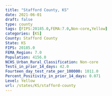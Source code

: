 ```yaml
---
title: "Stafford County, KS"
date: 2021-06-01
draft: false
type: county
tags: [FIPS:20185.0,FEMA:7.0,Non-core,Yellow]
categories: [KS]
County: Stafford County
State: KS
FIPS: 20185.0
FEMA_Region: 7.0
Population: 4156.0
NCHS_Urban_Rural_Classification: Non-core
Tests_in_prior_14_days: 42.0
Fourteen_day_test_rate_per_100000: 1011.0
Percent_Positivity_in_prior_14_days: 0.071
Level: Yellow
url: /states/KS/stafford-county
---
```



